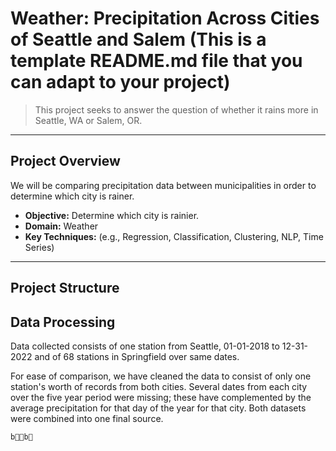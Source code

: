 # Weather: Precipitation Across Cities of Seattle and Salem (This is a template README.md file that you can adapt to your project)

> This project seeks to answer the question of whether it rains more in Seattle, WA or Salem, OR.

---

## Project Overview

We will be comparing precipitation data between municipalities in order to determine which city is rainer.

- **Objective:** Determine which city is rainier.
- **Domain:** Weather
- **Key Techniques:** (e.g., Regression, Classification, Clustering, NLP, Time Series)

---

## Project Structure

## Data Processing

Data collected consists of one station from Seattle, 01-01-2018 to 12-31-2022 and of 68 stations in Springfield over same dates.

For ease of comparison, we have cleaned the data to consist of only one station's worth of records from both cities. Several dates from each city over the five year period were missing; these have complemented by the average precipitation for that day of the year for that city. Both datasets were combined into one final source.


```
bb